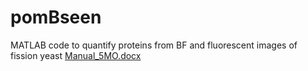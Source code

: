 # pomBseen
MATLAB code to quantify proteins from BF and fluorescent images of fission yeast
[Manual_5MO.docx](https://github.com/makotojohira/pombEye/files/9735128/Manual_5MO.docx)
